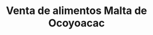 ---
title: "Venta de alimentos Malta de Ocoyoacac"
url: /ocoyoacac/venta-de-alimentos-malta-de-ocoyoacac/
shop: agraria
---